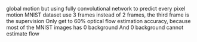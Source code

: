 global motion but using fully convolutional network to predict every pixel motion
MNIST dataset
use 3 frames instead of 2 frames, the third frame is the supervision
Only get to 60% optical flow estimation accuracy, because most of the MNIST images has 0 background
And 0 background cannot estimate flow